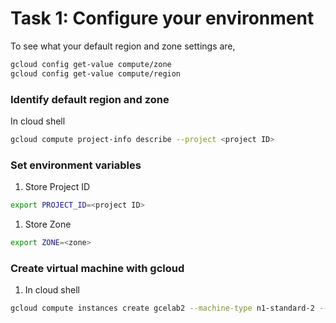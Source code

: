 # Task 1: Configure your environment

To see what your default region and zone settings are,

```bash
gcloud config get-value compute/zone
gcloud config get-value compute/region
```

### Identify default region and zone

In cloud shell

```bash
gcloud compute project-info describe --project <project ID>
```

### Set environment variables

1. Store Project ID

```bash
export PROJECT_ID=<project ID>
```

1. Store Zone

```bash
export ZONE=<zone>
```

### Create virtual machine with gcloud

1. In cloud shell

```bash
gcloud compute instances create gcelab2 --machine-type n1-standard-2 --zone $ZONE
```
